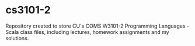 cs3101-2
========

Repository created to store CU's  COMS W3101-2 Programming Languages - Scala class files, including lectures, homework assignments and my solutions.

